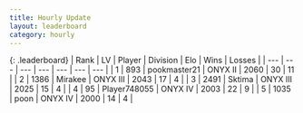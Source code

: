 ```yaml
---
title: Hourly Update
layout: leaderboard
category: hourly
---
```


{: .leaderboard}
| Rank | LV | Player | Division | Elo | Wins | Losses |
| --- | --- | --- | --- | --- | --- | --- |
| <span data-change="0">1</span> | 893 | <span title="ID: 652474">pookmaster21</span> | ONYX II | <span data-change="0">2060</span> | <span data-change="0">30</span> | <span data-change="0">11</span> |
| <span data-change="0">2</span> | 1386 | <span title="ID: 416373">Mirakee</span> | ONYX III | <span data-change="0">2043</span> | <span data-change="0">17</span> | <span data-change="0">4</span> |
| <span data-change="0">3</span> | 2491 | <span title="ID: 353063">Sktima</span> | ONYX III | <span data-change="-4">2025</span> | <span data-change="0">15</span> | <span data-change="1">4</span> |
| <span data-change="0">4</span> | 95 | <span title="ID: 748055">Player748055</span> | ONYX IV | <span data-change="0">2003</span> | <span data-change="0">22</span> | <span data-change="0">9</span> |
| <span data-change="0">5</span> | 1035 | <span title="ID: 540690">poon</span> | ONYX IV | <span data-change="0">2000</span> | <span data-change="0">14</span> | <span data-change="0">4</span> |